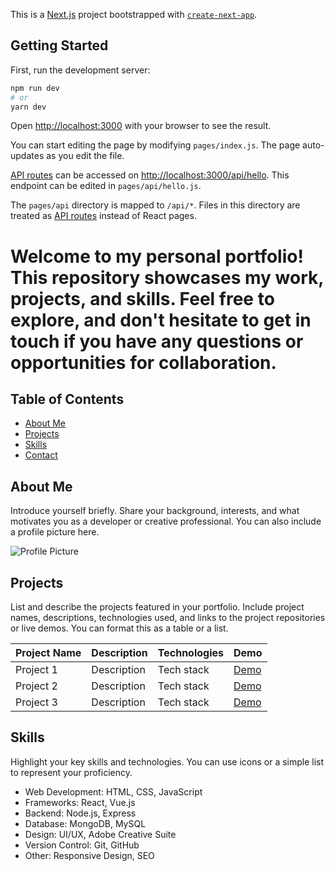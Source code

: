 This is a [Next.js](https://nextjs.org/) project bootstrapped with [`create-next-app`](https://github.com/vercel/next.js/tree/canary/packages/create-next-app).

## Getting Started

First, run the development server:

```bash
npm run dev
# or
yarn dev
```

Open [http://localhost:3000](http://localhost:3000) with your browser to see the result.

You can start editing the page by modifying `pages/index.js`. The page auto-updates as you edit the file.

[API routes](https://nextjs.org/docs/api-routes/introduction) can be accessed on [http://localhost:3000/api/hello](http://localhost:3000/api/hello). This endpoint can be edited in `pages/api/hello.js`.

The `pages/api` directory is mapped to `/api/*`. Files in this directory are treated as [API routes](https://nextjs.org/docs/api-routes/introduction) instead of React pages.

# Welcome to my personal portfolio! This repository showcases my work, projects, and skills. Feel free to explore, and don't hesitate to get in touch if you have any questions or opportunities for collaboration.

## Table of Contents

- [About Me](#about-me)
- [Projects](#projects)
- [Skills](#skills)
- [Contact](#contact)

## About Me

Introduce yourself briefly. Share your background, interests, and what motivates you as a developer or creative professional. You can also include a profile picture here.

![Profile Picture](url-to-your-image.png)

## Projects

List and describe the projects featured in your portfolio. Include project names, descriptions, technologies used, and links to the project repositories or live demos. You can format this as a table or a list.

| Project Name | Description | Technologies | Demo |
| ------------ | ----------- | ------------ | ---- |
| Project 1    | Description | Tech stack   | [Demo](project1-demo-link) |
| Project 2    | Description | Tech stack   | [Demo](project2-demo-link) |
| Project 3    | Description | Tech stack   | [Demo](project3-demo-link) |

## Skills

Highlight your key skills and technologies. You can use icons or a simple list to represent your proficiency.

- Web Development: HTML, CSS, JavaScript
- Frameworks: React, Vue.js
- Backend: Node.js, Express
- Database: MongoDB, MySQL
- Design: UI/UX, Adobe Creative Suite
- Version Control: Git, GitHub
- Other: Responsive Design, SEO
